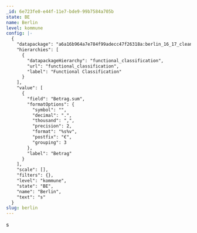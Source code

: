 ```yaml
---
_id: 6e723fe0-e44f-11e7-bde9-99b7584a705b
state: BE
name: Berlin
level: kommune
config: |-
  {
    "datapackage": "a6a16b964a7e784f99adecc47f26318a:berlin_16_17_clean",
    "hierarchies": [
      {
        "datapackageHierarchy": "functional_classification",
        "url": "functional_classification",
        "label": "Functional Classification"
      }
    ],
    "value": [
      {
        "field": "Betrag.sum",
        "formatOptions": {
          "symbol": "",
          "decimal": ".",
          "thousand": ",",
          "precision": 2,
          "format": "%s%v",
          "postfix": "€",
          "grouping": 3
        },
        "label": "Betrag"
      }
    ],
    "scale": [],
    "filters": {},
    "level": "kommune",
    "state": "BE",
    "name": "Berlin",
    "text": "s"
  }
slug: berlin
---
```

s
